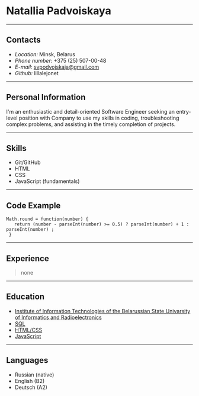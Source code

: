 # **Natallia Padvoiskaya**
***
## Contacts
- *Location:* Minsk, Belarus
- *Phone number:* +375 (25) 507-00-48
- *E-mail:* svpodvojskaja@gmail.com
- *Github:* lillalejonet
***
## Personal Information
I'm an enthusiastic and detail-oriented Software Engineer seeking an entry-level position with Company to use my skills in coding, troubleshooting complex problems, and assisting in the timely completion of projects.
***
## Skills
- Git/GitHub
- HTML
- CSS
- JavaScript (fundamentals)
***
## Code Example
```
Math.round = function(number) {
   return (number - parseInt(number) >= 0.5) ? parseInt(number) + 1 : parseInt(number) ;
 }
 ```
***
## Experience
> none
***
## Education
- [Institute of Information Technologies of the Belarussian State Univarsity of Informatics and Radioelectronics](https://iti.bsuir.by/specialties/2)
- [SQL](https://stepik.org/course/63054/syllabus)
- [HTML/CSS](https://www.freecodecamp.org)
- [JavaScript](https://learn.javascript.ru)
***
## Languages
- Russian (native)
- English (B2)
- Deutsch (A2)